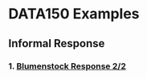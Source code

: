 # DATA150 Examples

## Informal Response

### 1. [Blumenstock Response 2/2](https://serena-zheyiliu.github.io/DATA150_Serena/blumenstock.md)
